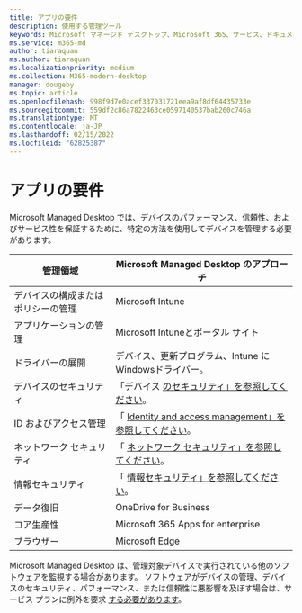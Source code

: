 ```yaml
---
title: アプリの要件
description: 使用する管理ツール
keywords: Microsoft マネージド デスクトップ、Microsoft 365、サービス、ドキュメント
ms.service: m365-md
author: tiaraquan
ms.author: tiaraquan
ms.localizationpriority: medium
ms.collection: M365-modern-desktop
manager: dougeby
ms.topic: article
ms.openlocfilehash: 998f9d7e0acef337031721eea9af8df64435733e
ms.sourcegitcommit: 559df2c86a7822463ce0597140537bab260c746a
ms.translationtype: MT
ms.contentlocale: ja-JP
ms.lasthandoff: 02/15/2022
ms.locfileid: "62825387"
---
```

# <a name="app-requirements"></a>アプリの要件

<!--This topic is the target for aka.ms/app-req. This is aka link is used from EA agreement for MMD. do not delete.-->

<!--Application addendum -->

Microsoft Managed Desktop では、デバイスのパフォーマンス、信頼性、およびサービス性を保証するために、特定の方法を使用してデバイスを管理する必要があります。

| 管理領域  | Microsoft Managed Desktop のアプローチ |
| ----- | ----- |
| デバイスの構成またはポリシーの管理 | Microsoft Intune |
| アプリケーションの管理 | Microsoft Intuneとポータル サイト |
| ドライバーの展開 | デバイス、更新プログラム、Intune にWindowsドライバー。 |
| デバイスのセキュリティ | 「デバイス [のセキュリティ」を参照してください](security.md#device-security)。 |
| ID およびアクセス管理 | 「 [Identity and access management」を参照してください](security.md#identity-and-access-management)。 |
| ネットワーク セキュリティ | 「 [ネットワーク セキュリティ」を参照してください](security.md#network-security)。 |
| 情報セキュリティ | 「 [情報セキュリティ」を参照してください](security.md#information-security)。 |
| データ復旧 | OneDrive for Business |
| コア生産性 | Microsoft 365 Apps for enterprise |
| ブラウザー | Microsoft Edge |

Microsoft Managed Desktop は、管理対象デバイスで実行されている他のソフトウェアを監視する場合があります。 ソフトウェアがデバイスの管理、デバイスのセキュリティ、パフォーマンス、または信頼性に悪影響を及ぼす場合は、サービス プランに例外を要求 [する必要があります](customizing.md)。
